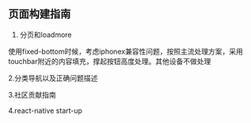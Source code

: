 ## 页面构建指南

1. 分页和loadmore

使用fixed-bottom时候，考虑iphonex兼容性问题，按照主流处理方案，采用touchbar附近的内容填充，撑起按钮高度处理。其他设备不做处理

2.分类导航以及正确问题描述

3.社区贡献指南

4.react-native start-up
